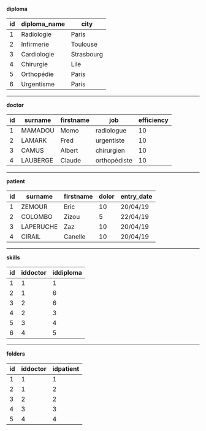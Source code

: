 **diploma**

| id  | diploma_name | city       |
| --- | ------------ | ---------- |
| 1   | Radiologie   | Paris      |
| 2   | Infirmerie   | Toulouse   |
| 3   | Cardiologie  | Strasbourg |
| 4   | Chirurgie   | Lile      |
| 5   | Orthopédie    | Paris      |
| 6   | Urgentisme    | Paris      |

---
**doctor**

| id  | surname  | firstname | job          | efficiency |
| --- | -------- | --------- | ------------ | ---------- |
| 1   | MAMADOU  | Momo      | radiologue   | 10         |
| 2   | LAMARK   | Fred      | urgentiste   | 10         |
| 3   | CAMUS    | Albert    | chirurgien   | 10         |
| 4   | LAUBERGE | Claude    | orthopédiste | 10         |

---
**patient**

| id  | surname   | firstname | dolor | entry_date |
| --- | --------- | --------- | ----- | ---------- |
| 1   | ZEMOUR    | Eric      | 10    | 20/04/19   |
| 2   | COLOMBO   | Zizou     | 5     | 22/04/19   |
| 3   | LAPERUCHE | Zaz       | 10    | 20/04/19   |
| 4   | CIRAIL    | Canelle   | 10    | 20/04/19   |

---
**skills**

| id  | iddoctor | iddiploma |
| --- | -------- | --------- |
| 1   | 1        | 1         |
| 2   | 1        | 6         |
| 3   | 2        | 6         |
| 4   | 2        | 3         |
| 5   | 3        | 4         |
| 6   | 4        | 5         |

---
**folders**

| id  | iddoctor | idpatient |
| --- | -------- | --------- |
| 1   | 1        | 1         |
| 2   | 1        | 2         |
| 3   | 2        | 2         |
| 4   | 3        | 3         |
| 5   | 4        | 4         |
